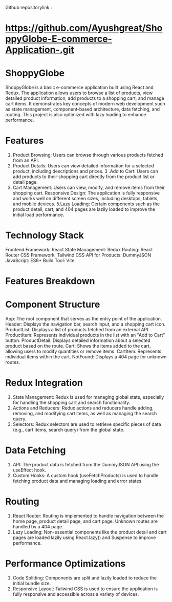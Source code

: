 Github repositorylink :
 # https://github.com/Ayushgreat/ShoppyGlobe-E-commerce-Application-.git

# ShoppyGlobe
ShoppyGlobe is a basic e-commerce application built using React and Redux. The application allows users to browse a list of products, view detailed product information, add products to a shopping cart, and manage cart items. It demonstrates key concepts of modern web development such as state management, component-based architecture, data fetching, and routing. This project is also optimized with lazy loading to enhance performance.

# Features
1. Product Browsing: Users can browse through various products fetched from an API.
2. Product Details: Users can view detailed information for a selected product, including descriptions and prices.
3 .Add to Cart: Users can add products to their shopping cart directly from the product list or detail page.
4. Cart Management: Users can view, modify, and remove items from their shopping cart.
Responsive Design: The application is fully responsive and works well on different screen sizes, including desktops, tablets, and mobile devices.
5.Lazy Loading: Certain components such as the product detail, cart, and 404 pages are lazily loaded to improve the initial load performance.

# Technology Stack
Frontend Framework: React
State Management: Redux
Routing: React Router
CSS Framework: Tailwind CSS
API for Products: DummyJSON
JavaScript: ES6+
Build Tool: Vite

# Features Breakdown

# Component Structure
App: The root component that serves as the entry point of the application.
Header: Displays the navigation bar, search input, and a shopping cart icon.
ProductList: Displays a list of products fetched from an external API.
ProductItem: Represents individual products in the list with an "Add to Cart" button.
ProductDetail: Displays detailed information about a selected product based on the route.
Cart: Shows the items added to the cart, allowing users to modify quantities or remove items.
CartItem: Represents individual items within the cart.
NotFound: Displays a 404 page for unknown routes.

# Redux Integration
1. State Management: Redux is used for managing global state, especially for handling the shopping cart and search functionality.
2. Actions and Reducers: Redux actions and reducers handle adding, removing, and modifying cart items, as well as managing the search query.
3. Selectors: Redux selectors are used to retrieve specific pieces of data (e.g., cart items, search query) from the global state.

# Data Fetching
1. API: The product data is fetched from the DummyJSON API using the useEffect hook.
2. Custom Hooks: A custom hook (useFetchProducts) is used to handle fetching product data and managing loading and error states.

# Routing
1. React Router: Routing is implemented to handle navigation between the home page, product detail page, and cart page. Unknown routes are handled by a 404 page.
2. Lazy Loading: Non-essential components like the product detail and cart pages are loaded lazily using React.lazy() and Suspense to improve performance.

# Performance Optimizations
1. Code Splitting: Components are split and lazily loaded to reduce the initial bundle size.
2. Responsive Layout: Tailwind CSS is used to ensure the application is fully responsive and accessible across a variety of devices.
